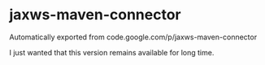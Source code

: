 # jaxws-maven-connector
Automatically exported from code.google.com/p/jaxws-maven-connector

I just wanted that this version remains available for long time.
